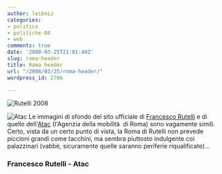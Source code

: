 ```yaml
---
author: leibniz
categories:
- politica
- politiche-08
- web
comments: true
date: '2008-03-25T21:01:40Z'
slug: roma-header
title: Roma header
url: "/2008/03/25/roma-header/"
wordpress_id: 2706

---
```

![Rutelli 2008](http://www.leibniz-blogs.it/gallery/rutelli.png)

![Atac](http://www.leibniz-blogs.it/gallery/atac.png)
Le immagini di sfondo del sito ufficiale di [Francesco Rutelli](http://www.rutelliroma.it/) e di quello dell'[Atac](http://atac.roma.it/) (l'Agenzia della mobilità  di Roma) sono vagamente simili. Certo, vista da un certo punto di vista, la Roma di Rutelli non prevede piccioni grandi come tacchini, ma sembra piuttosto indulgente coi palazzinari (vabbè, sicuramente quelle saranno periferie riqualificate)...


### Francesco Rutelli - Atac
